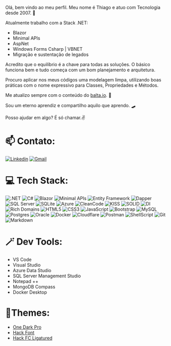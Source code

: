 Olá, bem vindo ao meu perfil. Meu nome é Thiago e atuo com Tecnologia desde 2007. 🤖

Atualmente trabalho com a Stack .NET:
 - Blazor
 - Minimal APIs
 - AspNet
 - Windows Forms Csharp | VBNET
 - Migração e sustentação de legados

Acredito que o equilíbrio é a chave para todas as soluções. O básico funciona bem e tudo começa com um bom planejamento e arquitetura.

Procuro aplicar nos meus códigos uma modelagem limpa, utilizando boas práticas com o nome expressivo para Classes, Propriedades e Métodos.

Me atualizo sempre com o conteúdo do [balta.io](https://balta.io/). 🌱

Sou um eterno aprendiz e compartilho aquilo que aprendo. 🛹 

Posso ajudar em algo? É só chamar.✌️


# 📫 Contato:
[![Linkedin](https://img.shields.io/badge/-LinkedIn-blue?style=for-the-badge&logo=Linkedin&logoColor=white)](https://br.linkedin.com/in/thiagocajaiba)
[![Gmail](https://img.shields.io/badge/-gmail-EA4335?style=for-the-badge&logo=gmail&logoColor=white)](mailto:thiago.cajaiba@gmail.com)


# 💻 Tech Stack:
![.NET] ![C#] ![Blazor] ![Minimal APIs] 
![Entity Framework] ![Dapper] ![SQL Server] ![SQLite] ![Azure]
![CleanCode] ![KISS] ![SOLID] ![DI] ![Rich Domains]
![HTML5] ![CSS3] ![JavaScript] ![Bootstrap]
![MySQL] ![Postgres] ![Oracle] ![Docker]
![Cloudflare] ![Postman] ![ShellScript] ![Git] ![Markdown] 


# 🪄 Dev Tools:

- VS Code
- Visual Studio
- Azure Data Studio
- SQL Server Management Studio
- Notepad ++
- MongoDB Compass
- Docker Desktop


# 🎨Themes:

- [One Dark Pro](https://github.com/Binaryify/OneDark-Pro)
- [Hack Font](https://github.com/source-foundry/Hack "font-size: 12~14px. ide-zoom: 90%")
- [Hack FC Ligatured](https://github.com/gaplo917/Ligatured-Hack/)

<!--- Badge Links --->
[.NET]: https://img.shields.io/badge/.NET-4b2a69?style=for-the-badge&logo=.net&logoColor=white
[C#]: https://img.shields.io/badge/c%23-52356d.svg?style=for-the-badge&logo=c-sharp&logoColor=white
[Blazor]: https://img.shields.io/badge/blazor-%235a4171.svg?style=for-the-badge&logo=blazor&logoColor=white
[Minimal APIs]: https://img.shields.io/badge/minimal%20apis-%23614c74.svg?style=for-the-badge&logo=minimal%20apis&logoColor=white

[Entity Framework]: https://img.shields.io/badge/entity%20framework-%23c02d2d.svg?style=for-the-badge&logo=entity%20framework&logoColor=white
[Dapper]: https://img.shields.io/badge/dapper-%23c43635.svg?style=for-the-badge&logo=dapper&logoColor=white
[SQL Server]: https://img.shields.io/badge/%20SQL%20Server-c83e3d?style=for-the-badge&logo=microsoft%20sql%20server&logoColor=white
[SQLite]: https://img.shields.io/badge/sqlite-%23cc4645.svg?style=for-the-badge&logo=sqlite&logoColor=white
[Azure]: https://img.shields.io/badge/azure-%230072C6.svg?style=for-the-badge&logo=azure-devops&logoColor=white

[CleanCode]: https://img.shields.io/badge/cleancode-%2320232a.svg?style=for-the-badge&logo=cleancode&logoColor=%2361DAFB
[KISS]: https://img.shields.io/badge/kiss-6DA55F?style=for-the-badge&logo=kiss&logoColor=white
[SOLID]: https://img.shields.io/badge/solid-%230769AD.svg?style=for-the-badge&logo=solid&logoColor=white
[DI]: https://img.shields.io/badge/di-%23007ACC.svg?style=for-the-badge&logo=di&logoColor=white
[Rich Domains]: https://img.shields.io/badge/rich%20domains-%23009639.svg?style=for-the-badge&logo=rich%20domains&logoColor=white

[HTML5]: https://img.shields.io/badge/html5-%23E34F26.svg?style=for-the-badge&logo=html5&logoColor=white
[CSS3]: https://img.shields.io/badge/css3-%231572B6.svg?style=for-the-badge&logo=css3&logoColor=white
[JavaScript]: https://img.shields.io/badge/javascript-%23323330.svg?style=for-the-badge&logo=javascript&logoColor=%23F7DF1E 
[Bootstrap]: https://img.shields.io/badge/bootstrap-%23563D7C.svg?style=for-the-badge&logo=bootstrap&logoColor=white

[Cloudflare]: https://img.shields.io/badge/Cloudflare-F38020?style=for-the-badge&logo=Cloudflare&logoColor=white
[Chart.js]: https://img.shields.io/badge/chart.js-F5788D.svg?style=for-the-badge&logo=chart.js&logoColor=white
[Express.js]: https://img.shields.io/badge/express.js-%23404d59.svg?style=for-the-badge&logo=express&logoColor=%2361DAFB
[MariaDB]: https://img.shields.io/badge/MariaDB-003545?style=for-the-badge&logo=mariadb&logoColor=white 
[MongoDB]: https://img.shields.io/badge/MongoDB-%234ea94b.svg?style=for-the-badge&logo=mongodb&logoColor=white
[MySQL]: https://img.shields.io/badge/mysql-%2300f.svg?style=for-the-badge&logo=mysql&logoColor=white
[Postgres]: https://img.shields.io/badge/postgres-%23316192.svg?style=for-the-badge&logo=postgresql&logoColor=white
[Supabase]: https://img.shields.io/badge/Supabase-3ECF8E?style=for-the-badge&logo=supabase&logoColor=white
[Canva]: https://img.shields.io/badge/Canva-%2300C4CC.svg?style=for-the-badge&logo=Canva&logoColor=white 
[Figma]: https://img.shields.io/badge/figma-%23F24E1E.svg?style=for-the-badge&logo=figma&logoColor=white
[Docker]: https://img.shields.io/badge/docker-%230db7ed.svg?style=for-the-badge&logo=docker&logoColor=white
[Notion]: https://img.shields.io/badge/Notion-%23000000.svg?style=for-the-badge&logo=notion&logoColor=white
[Postman]: https://img.shields.io/badge/Postman-FF6C37?style=for-the-badge&logo=postman&logoColor=white
[Markdown]: https://img.shields.io/badge/markdown-169ADF?style=for-the-badge&logo=markdown&logoColor=white
[ShellScript]: https://img.shields.io/badge/Shell_Script-121011?style=for-the-badge&logo=gnu-bash&logoColor=white
[Git]: https://img.shields.io/badge/Git-E34F26?style=for-the-badge&logo=git&logoColor=white
[Oracle]: https://img.shields.io/badge/Oracle-E55744?style=for-the-badge&logo=oracle&logoColor=white
